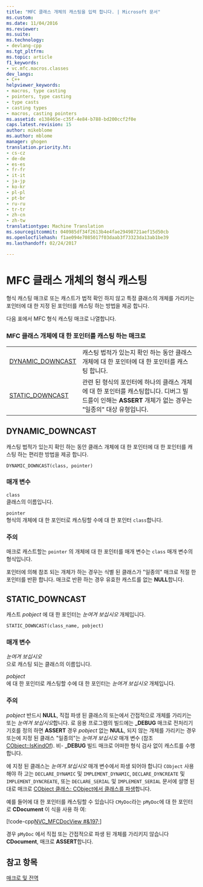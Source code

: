 ```yaml
---
title: "MFC 클래스 개체의 캐스팅을 입력 합니다. | Microsoft 문서"
ms.custom: 
ms.date: 11/04/2016
ms.reviewer: 
ms.suite: 
ms.technology:
- devlang-cpp
ms.tgt_pltfrm: 
ms.topic: article
f1_keywords:
- vc.mfc.macros.classes
dev_langs:
- C++
helpviewer_keywords:
- macros, type casting
- pointers, type casting
- type casts
- casting types
- macros, casting pointers
ms.assetid: e138465e-c35f-4e84-b788-bd200ccf2f0e
caps.latest.revision: 15
author: mikeblome
ms.author: mblome
manager: ghogen
translation.priority.ht:
- cs-cz
- de-de
- es-es
- fr-fr
- it-it
- ja-jp
- ko-kr
- pl-pl
- pt-br
- ru-ru
- tr-tr
- zh-cn
- zh-tw
translationtype: Machine Translation
ms.sourcegitcommit: 040985df34f2613b4e4fae29498721aef15d50cb
ms.openlocfilehash: f1ae094e7085017f03daab3f73323da13ab1be39
ms.lasthandoff: 02/24/2017

---
```

# <a name="type-casting-of-mfc-class-objects"></a>MFC 클래스 개체의 형식 캐스팅
형식 캐스팅 매크로 또는 캐스트가 법적 확인 하지 않고 특정 클래스의 개체를 가리키는 포인터에 대 한 지정 된 포인터를 캐스팅 하는 방법을 제공 합니다.  
  
 다음 표에서 MFC 형식 캐스팅 매크로 나열합니다.  
  
### <a name="macros-that-cast-pointers-to-mfc-class-objects"></a>MFC 클래스 개체에 대 한 포인터를 캐스팅 하는 매크로  
  
|||  
|-|-|  
|[DYNAMIC_DOWNCAST](#dynamic_downcast)|캐스팅 법적가 있는지 확인 하는 동안 클래스 개체에 대 한 포인터에 대 한 포인터를 캐스팅 합니다.|  
|[STATIC_DOWNCAST](#static_downcast)|관련 된 형식의 포인터에 하나의 클래스 개체에 대 한 포인터를 캐스팅합니다. 디버그 빌드를이 인해는 **ASSERT** 개체가 없는 경우는 "일종의" 대상 유형입니다.|  
  
##  <a name="a-namedynamicdowncasta--dynamicdowncast"></a><a name="dynamic_downcast"></a>DYNAMIC_DOWNCAST  
 캐스팅 법적가 있는지 확인 하는 동안 클래스 개체에 대 한 포인터에 대 한 포인터를 캐스팅 하는 편리한 방법을 제공 합니다.  
  
```   
DYNAMIC_DOWNCAST(class, pointer)  
```  
  
### <a name="parameters"></a>매개 변수  
 `class`  
 클래스의 이름입니다.  
  
 `pointer`  
 형식의 개체에 대 한 포인터로 캐스팅할 수에 대 한 포인터 `class`합니다.  
  
### <a name="remarks"></a>주의  
 매크로 캐스트할는 `pointer` 의 개체에 대 한 포인터를 매개 변수는 `class` 매개 변수의 형식입니다.  
  
 포인터에 의해 참조 되는 개체가 하는 경우는 식별 된 클래스가 "일종의" 매크로 적절 한 포인터를 반환 합니다. 매크로 반환 하는 경우 유효한 캐스트를 없는 **NULL**합니다.  
  
##  <a name="a-namestaticdowncasta--staticdowncast"></a><a name="static_downcast"></a>STATIC_DOWNCAST  
 캐스트 *pobject* 에 대 한 포인터는 *눈여겨 보십시오* 개체입니다.  
  
```   
STATIC_DOWNCAST(class_name, pobject)   
```  
  
### <a name="parameters"></a>매개 변수  
 *눈여겨 보십시오*  
 으로 캐스팅 되는 클래스의 이름입니다.  
  
 *pobject*  
 에 대 한 포인터로 캐스팅할 수에 대 한 포인터는 *눈여겨 보십시오* 개체입니다.  
  
### <a name="remarks"></a>주의  
 *pobject* 반드시 **NULL**, 직접 파생 된 클래스의 또는에서 간접적으로 개체를 가리키는 또는 *눈여겨 보십시오*합니다. 로 응용 프로그램의 빌드에는 **_DEBUG** 매크로 전처리기 기호를 정의 하면 **ASSERT** 경우 *pobject* 없는 **NULL**, 되지 않는 개체를 가리키는 경우 또는에 지정 된 클래스 "일종의"는 *눈여겨 보십시오* 매개 변수 (참조 [CObject::IsKindOf](../../mfc/reference/cobject-class.md#iskindof)). 비- **_DEBUG** 빌드 매크로 어떠한 형식 검사 없이 캐스트를 수행 합니다.  
  
 에 지정 된 클래스는 *눈여겨 보십시오* 매개 변수에서 파생 되어야 합니다 `CObject` 사용 해야 하 고는 `DECLARE_DYNAMIC` 및 `IMPLEMENT_DYNAMIC`, `DECLARE_DYNCREATE` 및 `IMPLEMENT_DYNCREATE`, 또는 `DECLARE_SERIAL` 및 `IMPLEMENT_SERIAL` 문서에 설명 된 대로 매크로 [CObject 클래스: CObject에서 클래스를 파생](../../mfc/deriving-a-class-from-cobject.md)합니다.  
  
 예를 들어에 대 한 포인터를 캐스팅할 수 있습니다 `CMyDoc`라는 `pMyDoc`에 대 한 포인터로 **CDocument** 이 식을 사용 하 여:  
  
 [!code-cpp[NVC_MFCDocView #&197;](../../mfc/codesnippet/cpp/type-casting-of-mfc-class-objects_1.cpp)]  
  
 경우 `pMyDoc` 에서 직접 또는 간접적으로 파생 된 개체를 가리키지 않습니다 **CDocument**, 매크로 **ASSERT**합니다.  
  
## <a name="see-also"></a>참고 항목  
 [매크로 및 전역](../../mfc/reference/mfc-macros-and-globals.md)

